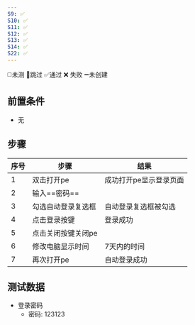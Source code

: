 ```yaml
---
S9: ✅
S10: ✅
S11: ✅
S12: ✅
S13: ✅
S14: ✅
S22: ✅
---
```

◻️未测    🚫跳过     ✅通过    ❌ 失败    ➖未创建

## 前置条件

- 无

## 步骤

| 序号  | 步骤         | 结果           |
| --- | ---------- | ------------ |
| 1   | 双击打开pe     | 成功打开pe显示登录页面 |
| 2   | 输入==密码==   |              |
| 3   | 勾选自动登录复选框  | 自动登录复选框被勾选   |
| 4   | 点击登录按键     | 登录成功         |
| 5   | 点击关闭按键关闭pe |              |
| 6   | 修改电脑显示时间   | 7天内的时间       |
| 7   | 再次打开pe     | 自动登录成功       |

## 测试数据

- 登录密码
	- 密码: 123123

